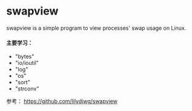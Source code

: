 # swapview
swapview is a simple program to view processes' swap usage on Linux. 

#### 主要学习：
- "bytes"
- "io/ioutil"
- "log"
- "os"
- "sort"
- "strconv"


参考： https://github.com/lilydjwg/swapview